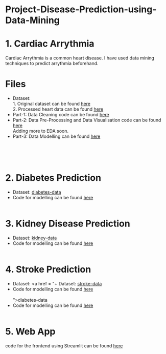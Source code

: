 # Project-Disease-Prediction-using-Data-Mining

# 1. Cardiac Arrythmia<br>
Cardiac Arrythmia is a common heart disease. I have used data mining techniques to predict arrythmia beforehand.
<br>
# Files <br>
+ Dataset: <br>1. Original dataset can be found <a href ="https://github.com/harsh2k1/Multi-Class-Disease-Prediction/blob/main/Final%20Code/Cardiac%20Arrythmia/data/arrhythmia.csv">here</a><br>2. Processed heart data can be found <a href ="https://github.com/harsh2k1/Multi-Class-Disease-Prediction/blob/main/Final%20Code/Cardiac%20Arrythmia/data/processedheartdata.csv">here</a><br>
+ Part-1: Data Cleaning code can be found <a href = "https://github.com/harsh2k1/Multi-Class-Disease-Prediction/blob/main/Final%20Code/Cardiac%20Arrythmia/CardiacArrythmiaPrediction_Part1-DataCleaning.ipynb">here</a><br>
+ Part-2: Data Pre-Processing and Data Visualisation code can be found <a href = "https://github.com/harsh2k1/Multi-Class-Disease-Prediction/blob/main/Final%20Code/Cardiac%20Arrythmia/CardiacArrythmiaPrediction-Part2-DataVisualisation.ipynb">here</a><br>Adding more to EDA soon.<br>
+ Part-3: Data Modelling can be found <a href = "https://github.com/harsh2k1/Multi-Class-Disease-Prediction/blob/main/Final%20Code/Cardiac%20Arrythmia/CardiacArrythmiaPrediction-Part3-Modelling.ipynb">here</a><br><br>


<br><br>
# 2. Diabetes Prediction
+ Dataset: <a href = "https://github.com/harsh2k1/Multi-Class-Disease-Prediction/blob/main/Final%20Code/Diabetes/diabetes.csv">diabetes-data</a>
+ Code for modelling can be found <a href = "https://github.com/harsh2k1/Multi-Class-Disease-Prediction/blob/main/Final%20Code/Diabetes/DiabetesPrediction.ipynb">here</a>
<br><br>
# 3. Kidney Disease Prediction
+ Dataset: <a href = "https://github.com/harsh2k1/Multi-Class-Disease-Prediction/blob/main/Final%20Code/Kidney%20Disease/kidney_disease.csv">kidney-data</a>
+ Code for modelling can be found <a href = "https://github.com/harsh2k1/Multi-Class-Disease-Prediction/blob/main/Final%20Code/Kidney%20Disease/kidneyDiseasePrediction.ipynb">here</a>
<br><br>
# 4. Stroke Prediction
+ Dataset: <a href = "+ Dataset: <a href = "https://github.com/harsh2k1/Multi-Class-Disease-Prediction/blob/main/Final%20Code/Stroke/stroke-data.csv">stroke-data</a>
+ Code for modelling can be found <a href = "https://github.com/harsh2k1/Multi-Class-Disease-Prediction/blob/main/Final%20Code/Stroke/Stroke_Prediction.ipynb">here</a>
<br><br>">diabetes-data</a>
+ Code for modelling can be found <a href = "https://github.com/harsh2k1/Multi-Class-Disease-Prediction/blob/main/Final%20Code/Diabetes/DiabetesPrediction.ipynb">here</a>
<br><br>
# 5. Web App
code for the frontend using Streamlit can be found <a href = 'https://github.com/harsh2k1/Project-Multiple-Disease-Prediction-Web-App/blob/main/app.py'>here</a>
